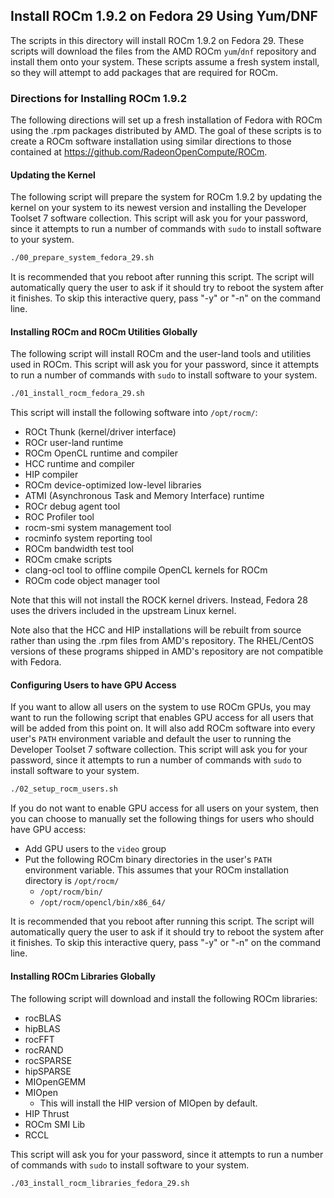 ## Install ROCm 1.9.2 on Fedora 29 Using Yum/DNF
The scripts in this directory will install ROCm 1.9.2 on Fedora 29.
These scripts will download the files from the AMD ROCm `yum`/`dnf` repository and install them onto your system.
These scripts assume a fresh system install, so they will attempt to add packages that are required for ROCm.

### Directions for Installing ROCm 1.9.2
The following directions will set up a fresh installation of Fedora with ROCm using the .rpm packages distributed by AMD.
The goal of these scripts is to create a ROCm software installation using similar directions to those contained at <https://github.com/RadeonOpenCompute/ROCm>.

#### Updating the Kernel
The following script will prepare the system for ROCm 1.9.2 by updating the kernel on your system to its newest version and installing the Developer Toolset 7 software collection.
This script will ask you for your password, since it attempts to run a number of commands with `sudo` to install software to your system.

```bash
./00_prepare_system_fedora_29.sh
```

It is recommended that you reboot after running this script.
The script will automatically query the user to ask if it should try to reboot the system after it finishes.
To skip this interactive query, pass "-y" or "-n" on the command line.

#### Installing ROCm and ROCm Utilities Globally
The following script will install ROCm and the user-land tools and utilities used in ROCm.
This script will ask you for your password, since it attempts to run a number of commands with `sudo` to install software to your system.

```bash
./01_install_rocm_fedora_29.sh
```

This script will install the following software into `/opt/rocm/`:

- ROCt Thunk (kernel/driver interface)
- ROCr user-land runtime
- ROCm OpenCL runtime and compiler
- HCC runtime and compiler
- HIP compiler
- ROCm device-optimized low-level libraries
- ATMI (Asynchronous Task and Memory Interface) runtime
- ROCr debug agent tool
- ROC Profiler tool
- rocm-smi system management tool
- rocminfo system reporting tool
- ROCm bandwidth test tool
- ROCm cmake scripts
- clang-ocl tool to offline compile OpenCL kernels for ROCm
- ROCm code object manager tool

Note that this will not install the ROCK kernel drivers. Instead, Fedora 28 uses the drivers included in the upstream Linux kernel.

Note also that the HCC and HIP installations will be rebuilt from source rather than using the .rpm files from AMD's repository.
The RHEL/CentOS versions of these programs shipped in AMD's repository are not compatible with Fedora.

#### Configuring Users to have GPU Access
If you want to allow all users on the system to use ROCm GPUs, you may want to run the following script that enables GPU access for all users that will be added from this point on.
It will also add ROCm software into every user's `PATH` environment variable and default the user to running the Developer Toolset 7 software collection.
This script will ask you for your password, since it attempts to run a number of commands with `sudo` to install software to your system.

```bash
./02_setup_rocm_users.sh
```

If you do not want to enable GPU access for all users on your system, then you can choose to manually set the following things for users who should have GPU access:

 - Add GPU users to the `video` group
 - Put the following ROCm binary directories in the user's `PATH` environment variable. This assumes that your ROCm installation directory is `/opt/rocm/`
    - `/opt/rocm/bin/`
    - `/opt/rocm/opencl/bin/x86_64/`

It is recommended that you reboot after running this script.
The script will automatically query the user to ask if it should try to reboot the system after it finishes.
To skip this interactive query, pass "-y" or "-n" on the command line.

#### Installing ROCm Libraries Globally
The following script will download and install the following ROCm libraries:

 - rocBLAS
 - hipBLAS
 - rocFFT
 - rocRAND
 - rocSPARSE
 - hipSPARSE
 - MIOpenGEMM
 - MIOpen
    - This will install the HIP version of MIOpen by default.
 - HIP Thrust
 - ROCm SMI Lib
 - RCCL

This script will ask you for your password, since it attempts to run a number of commands with `sudo` to install software to your system.
```bash
./03_install_rocm_libraries_fedora_29.sh
```
